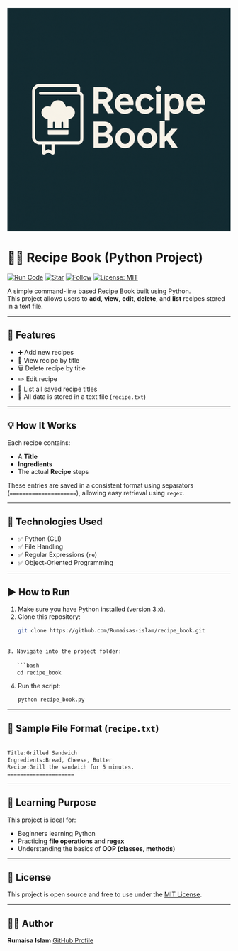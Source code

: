 <p align="center">
  <img src="https://raw.githubusercontent.com/Rumaisas-islam/recipe-book/main/banner/bn.png" alt="Recipe Book Banner" style="max-width: 100%;">
</p>

# 🧑‍🍳 Recipe Book (Python Project)

[![Run Code](https://img.shields.io/badge/Run-Code-blue?style=for-the-badge)](https://replit.com/)
[![Star](https://img.shields.io/github/stars/Rumaisas-islam/recipe_book?style=for-the-badge)](https://github.com/Rumaisas-islam/recipe_book/stargazers)
[![Follow](https://img.shields.io/github/followers/Rumaisas-islam?label=Follow&style=for-the-badge)](https://github.com/Rumaisas-islam)
[![License: MIT](https://img.shields.io/badge/License-MIT-yellow.svg?style=for-the-badge)](LICENSE)

A simple command-line based Recipe Book built using Python.  
This project allows users to **add**, **view**, **edit**, **delete**, and **list** recipes stored in a text file.

---

## 📌 Features

- ➕ Add new recipes  
- 📖 View recipe by title  
- 🗑️ Delete recipe by title  
- ✏️ Edit recipe  
- 📃 List all saved recipe titles  
- 📁 All data is stored in a text file (`recipe.txt`)

---

## 💡 How It Works

Each recipe contains:
- A **Title**
- **Ingredients**
- The actual **Recipe** steps

These entries are saved in a consistent format using separators (`=====================`), allowing easy retrieval using `regex`.

---

## 🧪 Technologies Used

- ✅ Python (CLI)
- ✅ File Handling
- ✅ Regular Expressions (`re`)
- ✅ Object-Oriented Programming

---

## ▶️ How to Run

1. Make sure you have Python installed (version 3.x).
2. Clone this repository:
   ```bash
   git clone https://github.com/Rumaisas-islam/recipe_book.git
```

3. Navigate into the project folder:

   ```bash
   cd recipe_book
   ```
4. Run the script:

   ```bash
   python recipe_book.py
   ```

---

## 📂 Sample File Format (`recipe.txt`)

```

Title:Grilled Sandwich
Ingredients:Bread, Cheese, Butter
Recipe:Grill the sandwich for 5 minutes.
=====================
```

---

## 🎯 Learning Purpose

This project is ideal for:

* Beginners learning Python
* Practicing **file operations** and **regex**
* Understanding the basics of **OOP (classes, methods)**

---

## 📃 License

This project is open source and free to use under the [MIT License](LICENSE).

---

## 🙋‍♀️ Author

**Rumaisa Islam**
[GitHub Profile](https://github.com/Rumaisas-islam)

